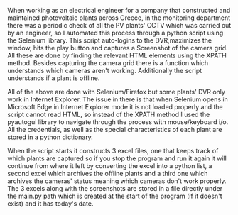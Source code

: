 When working as an electrical engineer for a company that constructed and maintained photovoltaic plants across Greece, in the monitoring department there was a periodic check of all the PV plants' CCTV which was carried out by an engineer, so I automated this process through a python script using the Selenium library. This script auto-logins to the DVR,maximizes the window, hits the play button and captures a Screenshot of the camera grid. All these are done by finding the relevant HTML elements using the XPATH method. Besides capturing the camera grid there is a function which understands which cameras aren't working. Additionally the script understands if a plant is offline. 

All of the above are done with Selenium/Firefox but some plants' DVR only work in Internet Explorer. The issue in there is that when Selenium opens in Microsoft Edge in Internet Explorer mode it is not loaded properly and the script cannot read HTML, so instead of the XPATH method I used the pyautogui library to navigate through the process with mouse/keyboard i/o. All the credentials, as well as the special characteristics of each plant are stored in a python dictionary.

When the script starts it constructs 3 excel files, one that keeps track of which plants are captured so if you stop the program and run it again it will continue from where it left by converting the excel into a python list, a second excel which archives the offline plants and a third one which archives the cameras' status meaning which cameras don't work properly. The 3 excels along with the screenshots are stored in a file directly under the main.py path which is created at the start of the program (if it doesn't exist) and it has today's date.
